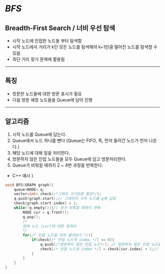 ***BFS*** 
===
Breadth-First Search / 너비 우선 탐색
--------------------
* 시작 노드에 인접한 노드들 부터 탐색함
* 시작 노드에서 거리가 k인 모든 노드를 탐색해야 k+1만큼 떨어진 노드를 탐색할 수 있음
* 최단 거리 찾기 문제에 활용됨
* * *
특징
----
* 방문한 노드들에 대한 방문 표시가 필요
* 다음 방문 예정 노드들을 Queue에 담아 진행
* * *
알고리즘
---
1. 시작 노드를 Queue에 담는다.
2. Queue에서 노드 하나를 뺀다 (Queue는 FIFO, 즉, 먼저 들어간 노드가 먼저 나온다.)
3. 해당 노드에 대해 일을 처리한다.
4. 방문하지 않은 인접 노드들을 모두 Queue에 담고 방문처리한다.
5. Queue가 비워질 때까지 2 ~ 4번 과정을 반복한다.

* C++ 예시 )
```c++
void BFS(GRAPH graph){
    queue<NODE> q;
    vector<int> check(/*그래프 크기만큼 할당*/);
    q.push(graph.start);// 그래프의 시작 노드를 q에 삽입
    check[graph.start.index] = 1;
    while(!q.empty()){// 큐가 비워질 때까지 반복
        NODE cur = q.front();
        q.pop();
        /* 
        현재 노드 (cur)에 대한 일처리
        */
        for(/* 인접 노드들 모두 둘러보기 */){
            if(check[/* 인접 노드의 index */] == 0){
                q.push(/*방문하지 않은 인접 노드*/); // 방문하지 않은 인접 노드를 Queue에 담음
                check[/* 인접 노드의 index */] = check[cur.index] + 1;// 방문 처리
            }
        }
    }
}
```